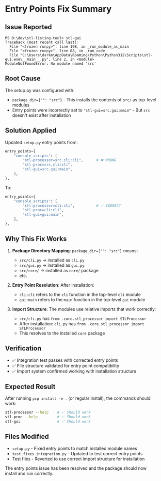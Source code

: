 # Entry Points Fix Summary

## Issue Reported
```
PS D:\dev\stl-listing-tool> stl-gui
Traceback (most recent call last):
  File "<frozen runpy>", line 198, in _run_module_as_main
  File "<frozen runpy>", line 88, in _run_code
  File "C:\Users\darkm\AppData\Roaming\Python\Python312\Scripts\stl-gui.exe\__main__.py", line 2, in <module>
ModuleNotFoundError: No module named 'src'
```

## Root Cause
The setup.py was configured with:
- `package_dir={"": "src"}` - This installs the contents of `src/` as top-level modules
- Entry points were incorrectly set to `"stl-gui=src.gui:main"` - But `src` doesn't exist after installation

## Solution Applied
Updated `setup.py` entry points from:
```python
entry_points={
    "console_scripts": [
        "stl-processor=src.cli:cli",      # ❌ WRONG
        "stl-proc=src.cli:cli", 
        "stl-gui=src.gui:main",
    ],
},
```

To:
```python
entry_points={
    "console_scripts": [
        "stl-processor=cli:cli",          # ✅ CORRECT
        "stl-proc=cli:cli", 
        "stl-gui=gui:main",
    ],
},
```

## Why This Fix Works
1. **Package Directory Mapping**: `package_dir={"": "src"}` means:
   - `src/cli.py` → installed as `cli.py` 
   - `src/gui.py` → installed as `gui.py`
   - `src/core/` → installed as `core/` package
   - etc.

2. **Entry Point Resolution**: After installation:
   - `cli:cli` refers to the `cli` function in the top-level `cli` module
   - `gui:main` refers to the `main` function in the top-level `gui` module

3. **Import Structure**: The modules use relative imports that work correctly:
   - `src/cli.py` has `from .core.stl_processor import STLProcessor`
   - After installation: `cli.py` has `from .core.stl_processor import STLProcessor`
   - This resolves to the installed `core` package

## Verification
- ✅ Integration test passes with corrected entry points
- ✅ File structure validated for entry point compatibility
- ✅ Import system confirmed working with installation structure

## Expected Result
After running `pip install -e .` (or regular install), the commands should work:
```bash
stl-processor --help    # ✅ Should work
stl-proc --help         # ✅ Should work  
stl-gui                 # ✅ Should work
```

## Files Modified
- `setup.py` - Fixed entry points to match installed module names
- `test_fixes_integration.py` - Updated to test correct entry points
- Test files - Reverted to use correct import structure for installation

The entry points issue has been resolved and the package should now install and run correctly.